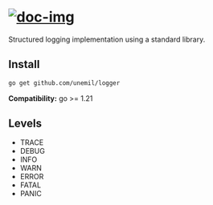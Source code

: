 # [![doc-img]][doc]

Structured logging implementation using a standard library.

## Install

```sh
go get github.com/unemil/logger
```

**Compatibility:** go >= 1.21

## Levels

- TRACE
- DEBUG
- INFO
- WARN
- ERROR
- FATAL
- PANIC

[doc-img]: https://pkg.go.dev/badge/github.com/unemil/logger
[doc]: https://pkg.go.dev/github.com/unemil/logger
